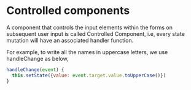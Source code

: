 # Controlled components

A component that controls the input elements within the forms on subsequent user input is called Controlled Component, i.e, every state mutation will have an associated handler function.

For example, to write all the names in uppercase letters, we use handleChange as below,

```js
handleChange(event) {
  this.setState({value: event.target.value.toUpperCase()})
}
```
